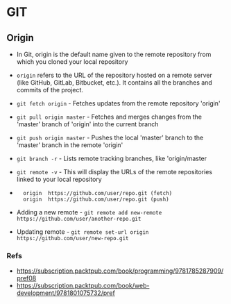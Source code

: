 # GIT

## Origin

- In Git, origin is the default name given to the remote repository from which you cloned your local repository
- `origin` refers to the URL of the repository hosted on a remote server (like GitHub, GitLab, Bitbucket, etc.). It contains all the branches and commits of the project.

- `git fetch origin` - Fetches updates from the remote repository 'origin'
- `git pull origin master` - Fetches and merges changes from the 'master' branch of 'origin' into the current branch
- `git push origin master` - Pushes the local 'master' branch to the 'master' branch in the remote 'origin'
- `git branch -r` - Lists remote tracking branches, like 'origin/master
- `git remote -v` - This will display the URLs of the remote repositories linked to your local repository
- ```shell
    origin  https://github.com/user/repo.git (fetch)
    origin  https://github.com/user/repo.git (push)
    ```
- Adding a new remote - `git remote add new-remote https://github.com/user/another-repo.git`
- Updating remote - `git remote set-url origin https://github.com/user/new-repo.git`

































### Refs

- https://subscription.packtpub.com/book/programming/9781785287909/pref08
- https://subscription.packtpub.com/book/web-development/9781801075732/pref